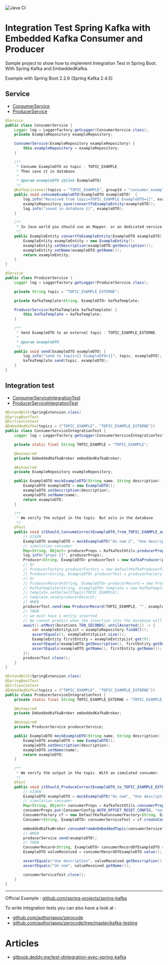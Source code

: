 ![Java CI](https://github.com/Kevded/integration-test-spring-kafka-with-embedded-kafka-consumer-and-producer/workflows/Java%20CI/badge.svg)

# Integration Test Spring Kafka with Embedded Kafka Consumer and Producer

Sample project to show how to implement Integration Test in Spring Boot. With Spring Kafka and EmbeddedKafka.

Example with Spring Boot 2.2.6 (Spring Kafka 2.4.5)

## Service
- [ConsumerService](src/main/java/com/example/integrationtestspringkafka/service/ConsumerService.java)
- [ProducerService](src/main/java/com/example/integrationtestspringkafka/service/ProducerService.java)

```java
@Service
public class ConsumerService {
    Logger log = LoggerFactory.getLogger(ConsumerService.class);
    private ExampleRepository exampleRepository;

    ConsumerService(ExampleRepository exampleRepository) {
        this.exampleRepository = exampleRepository;
    }

    /**
     * Consume ExampleDTO on topic : TOPIC_EXAMPLE
     * Then save it in database.
     *
     * @param exampleDTO {@link ExampleDTO}
     */
    @KafkaListener(topics = "TOPIC_EXAMPLE", groupId = "consumer_example_dto")
    public void consumeExampleDTO(ExampleDTO exampleDTO)  {
        log.info("Received from topic=TOPIC_EXAMPLE ExampleDTO={}", exampleDTO);
        exampleRepository.save(convertToExampleEntity(exampleDTO));
        log.info("saved in database {}", exampleDTO);
    }

    /**
     * In Java world you should use an Mapper, or an dedicated service to do this.
     */
    public ExampleEntity convertToExampleEntity(ExampleDTO exampleDTO) {
        ExampleEntity exampleEntity = new ExampleEntity();
        exampleEntity.setDescription(exampleDTO.getDescription());
        exampleEntity.setName(exampleDTO.getName());
        return exampleEntity;
    }
}
```

```java
@Service
public class ProducerService {
    Logger log = LoggerFactory.getLogger(ProducerService.class);

    private String topic = "TOPIC_EXAMPLE_EXTERNE";

    private KafkaTemplate<String, ExampleDTO> kafkaTemplate;

    ProducerService(KafkaTemplate kafkaTemplate) {
        this.kafkaTemplate = kafkaTemplate;
    }

    /**
     * Send ExampleDTO to an external topic : TOPIC_EXAMPLE_EXTERNE.
     *
     * @param exampleDTO
     */
    public void send(ExampleDTO exampleDTO) {
        log.info("send to topic={} ExampleDTO={}", topic, exampleDTO);
        kafkaTemplate.send(topic, exampleDTO);
    }
}
```

## Integration test
- [ConsumerServiceIntegrationTest](src/test/java/com/example/integrationtestspringkafka/service/ConsumerServiceIntegrationTest.java)
- [ProducerServiceIntegrationTest](src/test/java/com/example/integrationtestspringkafka/service/ProducerServiceIntegrationTest.java)


```java
@ExtendWith(SpringExtension.class)
@SpringBootTest
@DirtiesContext
@EmbeddedKafka(topics = {"TOPIC_EXAMPLE", "TOPIC_EXAMPLE_EXTERNE"})
public class ConsumerServiceIntegrationTest {
    Logger log = LoggerFactory.getLogger(ConsumerServiceIntegrationTest.class);

    private static final String TOPIC_EXAMPLE = "TOPIC_EXAMPLE";

    @Autowired
    private EmbeddedKafkaBroker embeddedKafkaBroker;

    @Autowired
    private ExampleRepository exampleRepository;

    public ExampleDTO mockExampleDTO(String name, String description) {
        ExampleDTO exampleDTO = new ExampleDTO();
        exampleDTO.setDescription(description);
        exampleDTO.setName(name);
        return exampleDTO;
    }

    /**
     * We verify the output in the topic. But aslo in the database.
     */
    @Test
    public void itShould_ConsumeCorrectExampleDTO_from_TOPIC_EXAMPLE_and_should_saveCorrectExampleEntity() throws ExecutionException, InterruptedException {
        // GIVEN
        ExampleDTO exampleDTO = mockExampleDTO("Un nom 2", "Une description 2");
        // simulation consumer
        Map<String, Object> producerProps = KafkaTestUtils.producerProps(embeddedKafkaBroker.getBrokersAsString());
        log.info("props {}", producerProps);
        Producer<String, ExampleDTO> producerTest = new KafkaProducer(producerProps, new StringSerializer(), new JsonSerializer<ExampleDTO>());
        // Or
        // ProducerFactory producerFactory = new DefaultKafkaProducerFactory<String, ExampleDTO>(producerProps, new StringSerializer(), new JsonSerializer<ExampleDTO>());
        // Producer<String, ExampleDTO> producerTest = producerFactory.createProducer();
        // Or
        // ProducerRecord<String, ExampleDTO> producerRecord = new ProducerRecord<String, ExampleDTO>(TOPIC_EXAMPLE, "key", exampleDTO);
        // KafkaTemplate<String, ExampleDTO> template = new KafkaTemplate<>(producerFactory);
        // template.setDefaultTopic(TOPIC_EXAMPLE);
        // template.send(producerRecord);
        // WHEN
        producerTest.send(new ProducerRecord(TOPIC_EXAMPLE, "", exampleDTO));
        // THEN
        // we must have 1 entity inserted
        // We cannot predict when the insertion into the database will occur. So we wait until the value is present. Thank to Awaitility.
        await().atMost(Durations.TEN_SECONDS).untilAsserted(() -> {
            var exampleEntityList = exampleRepository.findAll();
            assertEquals(1, exampleEntityList.size());
            ExampleEntity firstEntity = exampleEntityList.get(0);
            assertEquals(exampleDTO.getDescription(), firstEntity.getDescription());
            assertEquals(exampleDTO.getName(), firstEntity.getName());
        });
        producerTest.close();
    }
}
```

```java
@ExtendWith(SpringExtension.class)
@SpringBootTest
@DirtiesContext
@EmbeddedKafka(topics = {"TOPIC_EXAMPLE", "TOPIC_EXAMPLE_EXTERNE"})
public class ProducerServiceIntegrationTest {
    private static final String TOPIC_EXAMPLE_EXTERNE = "TOPIC_EXAMPLE_EXTERNE";

    @Autowired
    private EmbeddedKafkaBroker embeddedKafkaBroker;

    @Autowired
    private ProducerService producerService;

    public ExampleDTO mockExampleDTO(String name, String description) {
        ExampleDTO exampleDTO = new ExampleDTO();
        exampleDTO.setDescription(description);
        exampleDTO.setName(name);
        return exampleDTO;
    }

    /**
     * We verify the output in the topic. With an simulated consumer.
     */
    @Test
    public void itShould_ProduceCorrectExampleDTO_to_TOPIC_EXAMPLE_EXTERNE() {
        // GIVEN
        ExampleDTO exampleDTO = mockExampleDTO("Un nom", "Une description");
        // simulation consumer
        Map<String, Object> consumerProps = KafkaTestUtils.consumerProps("group_consumer_test", "false", embeddedKafkaBroker);
        consumerProps.put(ConsumerConfig.AUTO_OFFSET_RESET_CONFIG, "earliest");
        ConsumerFactory cf = new DefaultKafkaConsumerFactory<String, ExampleDTO>(consumerProps, new StringDeserializer(), new JsonDeserializer<>(ExampleDTO.class, false));
        Consumer<String, ExampleDTO> consumerServiceTest = cf.createConsumer();

        embeddedKafkaBroker.consumeFromAnEmbeddedTopic(consumerServiceTest, TOPIC_EXAMPLE_EXTERNE);
        // WHEN
        producerService.send(exampleDTO);
        // THEN
        ConsumerRecord<String, ExampleDTO> consumerRecordOfExampleDTO = KafkaTestUtils.getSingleRecord(consumerServiceTest, TOPIC_EXAMPLE_EXTERNE);
        ExampleDTO valueReceived = consumerRecordOfExampleDTO.value();

        assertEquals("Une description", valueReceived.getDescription());
        assertEquals("Un nom", valueReceived.getName());

        consumerServiceTest.close();
    }
}
```
---

Official Example : [github.com/spring-projects/spring-kafka](https://github.com/spring-projects/spring-kafka)

To write integration tests you can also have a look at :

- [github.com/authorjapps/zerocode](https://github.com/authorjapps/zerocode)
- [github.com/authorjapps/zerocode/tree/master/kafka-testing](https://github.com/authorjapps/zerocode/tree/master/kafka-testing)

# Articles

- [gitbook.deddy.me/test-dintegration-avec-spring-kafka](https://gitbook.deddy.me/test-dintegration-avec-spring-kafka)